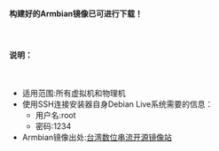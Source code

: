 #### 构建好的Armbian镜像已可进行下载！
&nbsp;
#### 说明：
&nbsp;
- 适用范围:所有虚拟机和物理机
- 使用SSH连接安装器自身Debian Live系统需要的信息：
  - 用户名:root
  - 密码:1234
- Armbian镜像出处:[台湾数位串流开源镜像站](https://mirror.twds.com.tw/armbian-dl/uefi-x86/archive/)
